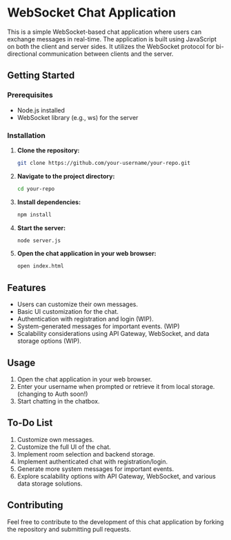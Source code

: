 # WebSocket Chat Application

This is a simple WebSocket-based chat application where users can exchange messages in real-time. The application is built using JavaScript on both the client and server sides. It utilizes the WebSocket protocol for bi-directional communication between clients and the server.

## Getting Started

### Prerequisites

- Node.js installed
- WebSocket library (e.g., ws) for the server

### Installation

1. **Clone the repository:**
    ```bash
    git clone https://github.com/your-username/your-repo.git
    ```

2. **Navigate to the project directory:**
    ```bash
    cd your-repo
    ```

3. **Install dependencies:**
    ```bash
    npm install
    ```

4. **Start the server:**
    ```bash
    node server.js
    ```

5. **Open the chat application in your web browser:**
    ```bash
    open index.html
    ```

## Features

- Users can customize their own messages.
- Basic UI customization for the chat.
- Authentication with registration and login (WIP).
- System-generated messages for important events. (WIP)
- Scalability considerations using API Gateway, WebSocket, and data storage options (WIP).

## Usage

1. Open the chat application in your web browser.
2. Enter your username when prompted or retrieve it from local storage. (changing to Auth soon!)
3. Start chatting in the chatbox.

## To-Do List

1. Customize own messages.
2. Customize the full UI of the chat.
3. Implement room selection and backend storage.
4. Implement authenticated chat with registration/login.
5. Generate more system messages for important events.
6. Explore scalability options with API Gateway, WebSocket, and various data storage solutions.


## Contributing

Feel free to contribute to the development of this chat application by forking the repository and submitting pull requests.

